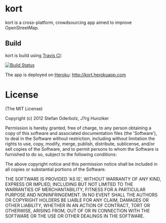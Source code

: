 # kort

kort is a cross-platform, crowdsourcing app aimed to improve OpenStreetMap.

## Build

kort is build using [Travis CI](https://travis-ci.org):

[![Build Status](https://secure.travis-ci.org/odi86/kort.png)](http://travis-ci.org/odi86/kort)

The app is deployed on [Heroku](https://www.heroku.com/): http://kort.herokuapp.com

# License

(The MIT License)

Copyright (c) 2012 Stefan Oderbolz, J?rg Hunziker

Permission is hereby granted, free of charge, to any person obtaining 
a copy of this software and associated documentation files (the
'Software'), to deal in the Software without restriction, including
without limitation the rights to use, copy, modify, merge, publish,
distribute, sublicense, and/or sell copies of the Software, and to
permit persons to whom the Software is furnished to do so, subject to
the following conditions:

The above copyright notice and this permission notice shall be
included in all copies or substantial portions of the Software.

THE SOFTWARE IS PROVIDED 'AS IS', WITHOUT WARRANTY OF ANY KIND,
EXPRESS OR IMPLIED, INCLUDING BUT NOT LIMITED TO THE WARRANTIES OF
MERCHANTABILITY, FITNESS FOR A PARTICULAR PURPOSE AND NONINFRINGEMENT.
IN NO EVENT SHALL THE AUTHORS OR COPYRIGHT HOLDERS BE LIABLE FOR ANY
CLAIM, DAMAGES OR OTHER LIABILITY, WHETHER IN AN ACTION OF CONTRACT,
TORT OR OTHERWISE, ARISING FROM, OUT OF OR IN CONNECTION WITH THE
SOFTWARE OR THE USE OR OTHER DEALINGS IN THE SOFTWARE.
